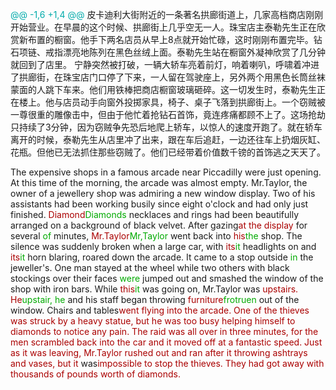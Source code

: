 



<span style="color:#0AA">@@ -1,6 +1,4 @@</span>
皮卡迪利大街附近的一条著名拱廊街道上，几家高档商店刚刚开始营业。在早晨的这个时候、拱廊街上几乎空无一人。珠宝店主泰勒先生正在欣赏新布置的橱窗。他手下两名店员从早上8点就开始忙碌，这时刚刚布置完毕。钻石项链、戒指漂亮地陈列在黑色丝绒上面。泰勒先生站在橱窗外凝神欣赏了几分钟就回到了店里。
宁静突然被打破，一辆大轿车亮着前灯，响着喇叭，呼啸着冲进了拱廊街，在珠宝店门口停了下来，一人留在驾驶座上，另外两个用黑色长筒丝袜蒙面的人跳下车来。他们用铁棒把商店橱窗玻璃砸碎。这一切发生时，泰勒先生正在楼上。他与店员动手向窗外投掷家具，椅子、桌子飞落到拱廊街上。一个窃贼被一尊很重的雕像击中，但由于他忙着抢钻石首饰，竟连疼痛都顾不上了。这场抢劫只持续了3分钟，因为窃贼争先恐后地爬上轿车，以惊人的速度开跑了。就在轿车离开的时候，泰勒先生从店里冲了出来，跟在车后追赶，一边还往车上扔烟灰缸、花瓶。但他已无法抓住那些窃贼了。他们已经带着价值数千镑的首饰逃之天天了。

The expensive shops in a famous arcade near Piccadilly were just opening. At this time of the morning, the arcade was almost empty. Mr.Taylor, the owner of a jewellery shop was admiring a new window display. Two of his assistants had been working busily since eight o'clock and had only just finished. <span style="color:#A00">Diamond</span><span style="color:#0A0">Diamonds</span> necklaces and rings had been beautifully arranged on a background of black velvet. After gazing<span style="color:#A00">at the display</span> for several <span style="color:#0A0">of</span> minutes, <span style="color:#A00">Mr.Taylor</span><span style="color:#0A0">Mr,Taylor</span> went back into <span style="color:#A00">his</span><span style="color:#0A0">the</span> shop. The silence was suddenly broken when a large car, with <span style="color:#A00">its</span><span style="color:#0A0">it</span> headlights on and <span style="color:#A00">its</span><span style="color:#0A0">it</span> horn blaring, roared down the arcade. It came to a stop outside <span style="color:#0A0">in</span> the jeweller's. One man stayed at the wheel while two others with black stockings over their faces <span style="color:#0A0">were</span> jumped out and smashed the window of the shop with iron bars. While <span style="color:#A00">this</span><span style="color:#0A0">it</span> was going on, Mr.Taylor was <span style="color:#A00">upstairs. He</span><span style="color:#0A0">upstair, he</span> and his staff began throwing <span style="color:#A00">furniture</span><span style="color:#0A0">frotruen</span> out of the window. Chairs and tables<span style="color:#A00">went flying into the arcade. One of the thieves was struck by a heavy statue, but he was too busy helping himself to diamonds to notice any pain. The raid was all over in three minutes, for the men scrambled back into the car and it moved off at a fantastic speed. Just as it was leaving, Mr.Taylor rushed out and ran after it throwing ashtrays and vases, but it</span> was<span style="color:#A00">impossible to stop the thieves. They had got away with thousands of pounds worth of diamonds.</span>
